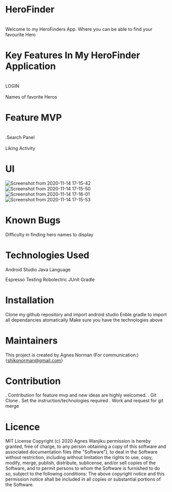 # HeroFinder
<br>Welcome to my HeroFinders App. Where you can be able to find your favourite Hero<br>

# Key Features In My HeroFinder Application
<br>LOGIN <br>
<br> Names of favorite Heros <br>

# Feature MVP
<br> .Search Panel <br>
<br> Liking Activity <br>

# UI
![Screenshot from 2020-11-14 17-15-42](https://user-images.githubusercontent.com/63198747/99149146-51db9c80-269d-11eb-89b4-767f6b36c603.png)
![Screenshot from 2020-11-14 17-15-50](https://user-images.githubusercontent.com/63198747/99149160-6029b880-269d-11eb-95ae-502f167a1006.png)
![Screenshot from 2020-11-14 17-16-01](https://user-images.githubusercontent.com/63198747/99149164-6a4bb700-269d-11eb-95b4-24265e7de97e.png)
![Screenshot from 2020-11-14 17-15-53](https://user-images.githubusercontent.com/63198747/99149177-7afc2d00-269d-11eb-9b25-d1be6fc97a49.png)



# Known Bugs
Difficulty in finding hero names to display

# Technologies Used
Android Studio
Java Language

Espresso Testing
Robolectric 
JUnit
Gradle

# Installation
Clone my github repository and import android studio
Enble gradle to import all dependancies atomatically
Make sure you have the technologies above


# Maintainers
This project is created by Agnes Norman
(For communication:){shikonorman@gmail.com}


# Contribution
. Contribution for feature mvp and new ideas are highly welcomed.
. Git Clone
. Set the instruction/technologies required
. Work and request for git merge

# Licence
MIT License Copyright (c) 2020 Agnes Wanjiku permission is hereby granted, free of charge, to any person obtaining a copy of this software and associated documentation files (the "Software"), to deal in the Software without restriction, including without limitation the rights to use, copy, modify, merge, publish, distribute, sublicense, and/or sell copies of the Software, and to permit persons to whom the Software is furnished to do so, subject to the following conditions: The above copyright notice and this permission notice shall be included in all copies or substantial portions of the Software.
